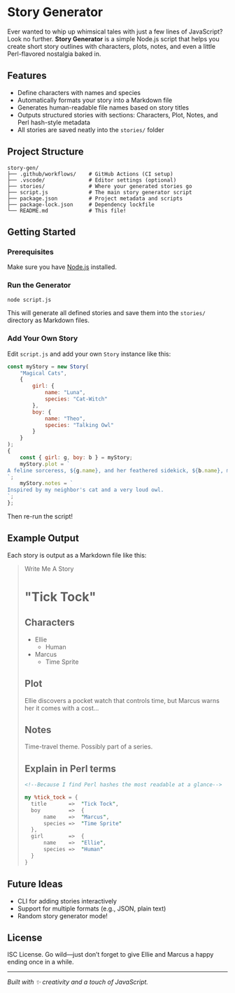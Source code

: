 # Story Generator
Ever wanted to whip up whimsical tales with just a few lines of JavaScript? Look no further. **Story Generator** is a simple Node.js script that helps you create short story outlines with characters, plots, notes, and even a little Perl-flavored nostalgia baked in.
## Features
- Define characters with names and species
- Automatically formats your story into a Markdown file
- Generates human-readable file names based on story titles
- Outputs structured stories with sections: Characters, Plot, Notes, and Perl hash-style metadata
- All stories are saved neatly into the `stories/` folder
## Project Structure
```
story-gen/
├── .github/workflows/    # GitHub Actions (CI setup)
├── .vscode/              # Editor settings (optional)
├── stories/              # Where your generated stories go
├── script.js             # The main story generator script
├── package.json          # Project metadata and scripts
├── package-lock.json     # Dependency lockfile
└── README.md             # This file!
```
## Getting Started
### Prerequisites
Make sure you have [Node.js](https://nodejs.org/) installed.
### Run the Generator
```bash
node script.js
```
This will generate all defined stories and save them into the `stories/` directory as Markdown files.
### Add Your Own Story
Edit `script.js` and add your own `Story` instance like this:
```js
const myStory = new Story(
	"Magical Cats",
	{
		girl: {
			name: "Luna",
			species: "Cat-Witch"
		},
		boy: {
			name: "Theo",
			species: "Talking Owl"
		}
	}
);
{
	const { girl: g, boy: b } = myStory;
	myStory.plot = `
A feline sorceress, ${g.name}, and her feathered sidekick, ${b.name}, must reverse a cursed moonbeam.
`;
	myStory.notes = `
Inspired by my neighbor's cat and a very loud owl.
`;
};
```
Then re-run the script!
## Example Output
Each story is output as a Markdown file like this:
> Write Me A Story
>
> "Tick Tock"
> ==========
>
> Characters
> ----------
> - Ellie
> 	- Human
> - Marcus
> 	- Time Sprite
>
> Plot
> ----------
> Ellie discovers a pocket watch that controls time, but Marcus warns her it comes with a cost...
>
> Notes
> ----------
> Time-travel theme. Possibly part of a series.
>
> Explain in Perl terms
> ----------
> ```md
> <!--Because I find Perl hashes the most readable at a glance-->
> ```
> ```pl
> my %tick_tock = {
>	title		=>	"Tick Tock",
>	boy			=>	{
>		name	=>	"Marcus",
>		species	=>	"Time Sprite"
>	},
>	girl		=>	{
>		name	=>	"Ellie",
>		species	=>	"Human"
>	}
> }
>```
## Future Ideas
* CLI for adding stories interactively
* Support for multiple formats (e.g., JSON, plain text)
* Random story generator mode!
## License
ISC License. Go wild—just don’t forget to give Ellie and Marcus a happy ending once in a while.
***
*Built with ✨ creativity and a touch of JavaScript.*